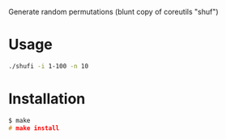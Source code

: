 Generate random permutations (blunt copy of coreutils "shuf")

# Usage

```bash
./shufi -i 1-100 -n 10
```

# Installation

```c
$ make
# make install
```
